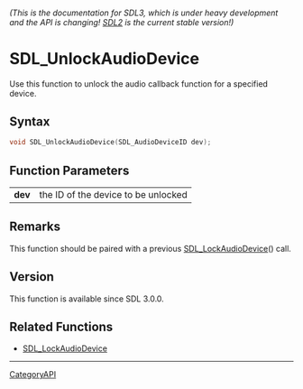 ###### (This is the documentation for SDL3, which is under heavy development and the API is changing! [SDL2](https://wiki.libsdl.org/SDL2/) is the current stable version!)
# SDL_UnlockAudioDevice

Use this function to unlock the audio callback function for a specified device.

## Syntax

```c
void SDL_UnlockAudioDevice(SDL_AudioDeviceID dev);

```

## Function Parameters

|             |                                     |
| ----------- | ----------------------------------- |
| **dev**     | the ID of the device to be unlocked |

## Remarks

This function should be paired with a previous
[SDL_LockAudioDevice](SDL_LockAudioDevice)() call.

## Version

This function is available since SDL 3.0.0.

## Related Functions

* [SDL_LockAudioDevice](SDL_LockAudioDevice)

----
[CategoryAPI](CategoryAPI)

